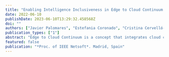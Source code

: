 ```yaml
---
title: "Enabling Intelligence Inclusiveness in Edge to Cloud Continuum: Challenges and Opportunitiess"
date: 2022-06-10
publishDate: 2023-06-10T13:29:32.458568Z
doi: ""
authors: ["Javier Palomares", "Estefania Coronado", "Cristina Cervelló-Pastor", "Shuaib Siddiqui"]
publication_types: ["1"]
abstract: "Edge to Cloud Continuum is a concept that integrates cloud computing and cellular networks that has been gaining popularity due to its potential to provide a seamless user experience and address the challenges of managing complex multi-domain networks involving massive IoT devices. Enabling intelligence in the Edge to Cloud Continuum can further enhance its capabilities, offering benefits such as reduced latency, improved scalability, enhanced resource utilization, and increased context awareness. This paper provides insights into the opportunities and challenges of enabling intelligence in Edge to Cloud Continuum, highlighting the potential of this technology. This study presents a comprehensive review of the existing literature on enabling intelligence in Edge to Cloud Continuum, to reach the research questions that will construct the PhD. Various tools and technologies that can be used to integrate intelligence into the Edge to Cloud Continuum system were explored and analyzed. In addition, this study provides a detailed work plan for the upcoming months of the project."
featured: false
publication: "*Proc. of IEEE Netsoft*. Madrid, Spain"
---
```


